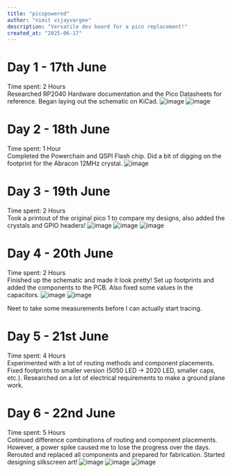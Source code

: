 ```yaml
---
title: "picopowered"
author: "nimit vijayvargee"
description: "Versatile dev board for a pico replacement!"
created_at: "2025-06-17"
---
```

# Day 1 - 17th June
Time spent: 2 Hours <br>
Researched RP2040 Hardware documentation and the Pico Datasheets for reference. Began laying out the schematic on KiCad.
![image](https://github.com/user-attachments/assets/4788266f-945b-403b-9a69-79c97bb81893)
![image](https://github.com/user-attachments/assets/030791db-973c-4bcb-bfe3-b2bbb99a299e)

# Day 2 - 18th June
Time spent: 1 Hour <br>
Completed the Powerchain and QSPI Flash chip. Did a bit of digging on the footprint for the Abracon 12MHz crystal.
![image](https://github.com/user-attachments/assets/ed03c018-c5ab-44e9-90f7-2d7493ef7416)

# Day 3 - 19th June
Time spent: 2 Hours <br>
Took a printout of the original pico 1 to compare my designs, also added the crystals and GPIO headers!
![image](https://github.com/user-attachments/assets/1ac737a1-be29-4112-a92f-759121977a1e)
![image](https://github.com/user-attachments/assets/2dfb95bd-b02e-407c-ba8e-f8437bc99f23)
![image](https://github.com/user-attachments/assets/fc22801d-a093-4131-a9eb-d1c7d402ecd4)

# Day 4 - 20th June
Time spent: 2 Hours <br>
Finished up the schematic and made it look pretty! Set up footprints and added the components to the PCB. Also fixed some values in the capacitors.
![image](https://github.com/user-attachments/assets/f8a0d9e6-298a-4e7d-b069-db887623f9f3)
![image](https://github.com/user-attachments/assets/48af159b-32fd-488f-afff-4ba94011ab56)

Neet to take some measurements before I can actually start tracing.

# Day 5 - 21st June
Time spent: 4 Hours <br>
Experimented with a lot of routing methods and component placements. Fixed footprints to smaller version (5050 LED -> 2020 LED, smaller caps, etc.).
Researched on a lot of electrical requirements to make a ground plane work.

# Day 6 - 22nd June
Time spent: 5 Hours <br>
Cotinued difference combinations of routing and component placements. However, a power spike caused me to lose the progress over the days. Rerouted and replaced all components and prepared for fabrication. Started designing silkscreen art!
![image](https://github.com/user-attachments/assets/ad5ae6d4-4b05-42da-bc17-61fb6d31e3a5)
![image](https://github.com/user-attachments/assets/d0d4abeb-978a-43b5-b35a-7f0e68ca9849)
![image](https://github.com/user-attachments/assets/3abb054e-def9-4c1e-ba7b-07c0d7a67670)

